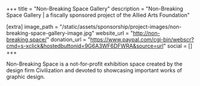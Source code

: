 +++
title = "Non-Breaking Space Gallery"
description = "Non-Breaking Space Gallery | a fiscally sponsored project of the Allied Arts Foundation"

[extra]
image_path = "/static/assets/sponsorship/project-images/non-breaking-space-gallery-image.jpg"
website_url = "http://non-breaking.space/"
donation_url = "https://www.paypal.com/cgi-bin/webscr?cmd=s-xclick&hostedbuttonid=9G6A3WF6DFWRA&source=url"
social = []
+++

Non-Breaking Space is a not-for-profit exhibition space created by the design firm Civilization and devoted to showcasing important works of graphic design.
